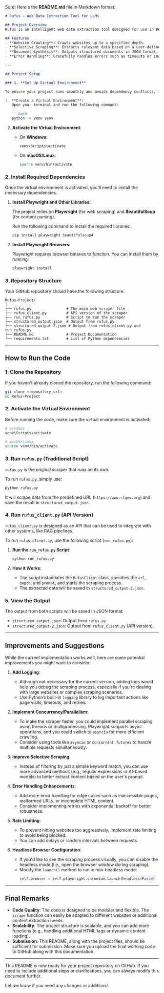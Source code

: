 Sure! Here's the **README.md** file in Markdown format:

```markdown
# Rufus – Web Data Extraction Tool for LLMs

## Project Overview
Rufus is an intelligent web data extraction tool designed for use in Retrieval-Augmented Generation (RAG) systems. It dynamically scrapes web content and synthesizes it into structured documents, making it easier to integrate with downstream LLM applications. This tool is designed to crawl websites, extract relevant content based on user-defined prompts, and output the data in a structured format (JSON).

## Features
- **Website Crawling**: Crawls websites up to a specified depth.
- **Selective Scraping**: Extracts relevant data based on a user-defined prompt (e.g., "Find information about HR in San Francisco").
- **Document Synthesis**: Outputs structured documents in JSON format.
- **Error Handling**: Gracefully handles errors such as timeouts or inaccessible pages.

---

## Project Setup

### 1. **Set Up Virtual Environment**

To ensure your project runs smoothly and avoids dependency conflicts, it's best to create and activate a virtual environment.

1. **Create a Virtual Environment**:
   Open your terminal and run the following command:

   ```bash
   python -m venv venv
   ```

2. **Activate the Virtual Environment**:
   - On **Windows**:
     ```bash
     venv\Scripts\activate
     ```

   - On **macOS/Linux**:
     ```bash
     source venv/bin/activate
     ```

### 2. **Install Required Dependencies**

Once the virtual environment is activated, you'll need to install the necessary dependencies.

1. **Install Playwright and Other Libraries**:

   The project relies on **Playwright** (for web scraping) and **BeautifulSoup** (for content parsing).

   Run the following command to install the required libraries:

   ```bash
   pip install playwright beautifulsoup4
   ```

2. **Install Playwright Browsers**:

   Playwright requires browser binaries to function. You can install them by running:

   ```bash
   playwright install
   ```

### 3. **Repository Structure**

Your GitHub repository should have the following structure:

```
Rufus-Project/
│
├── rufus.py                # The main web scraper file
├── rufus_client.py         # API version of the scraper
├── run_rufus.py            # Script to run the scraper
├── structured_output.json  # Output from rufus.py
├── structured_output-2.json # Output from rufus_client.py and run_rufus.py
├── README.md               # Project Documentation
└── requirements.txt        # List of Python dependencies
```

---

## How to Run the Code

### 1. **Clone the Repository**

If you haven't already cloned the repository, run the following command:

```bash
git clone <repository_url>
cd Rufus-Project
```

### 2. **Activate the Virtual Environment**

Before running the code, make sure the virtual environment is activated:

```bash
# Windows
venv\Scripts\activate

# macOS/Linux
source venv/bin/activate
```

### 3. **Run `rufus.py` (Traditional Script)**

`rufus.py` is the original scraper that runs on its own.

To run `rufus.py`, simply use:

```bash
python rufus.py
```

It will scrape data from the predefined URL (`https://www.sfgov.org`) and save the result in `structured_output.json`.

### 4. **Run `rufus_client.py` (API Version)**

`rufus_client.py` is designed as an API that can be used to integrate with other systems, like RAG pipelines.

To run `rufus_client.py`, use the following script (`run_rufus.py`):

1. **Run the `run_rufus.py` Script**:

   ```bash
   python run_rufus.py
   ```

2. **How it Works**:
   - The script instantiates the `RufusClient` class, specifies the `url`, `depth`, and `prompt`, and starts the scraping process.
   - The extracted data will be saved in `structured_output-2.json`.

### 5. **View the Output**

The output from both scripts will be saved in JSON format:

- `structured_output.json`: Output from `rufus.py`.
- `structured_output-2.json`: Output from `rufus_client.py` (API version).

---

## Improvements and Suggestions

While the current implementation works well, here are some potential improvements you might want to consider:

1. **Add Logging**: 
   - Although not necessary for the current version, adding logs would help you debug the scraping process, especially if you're dealing with large websites or complex scraping scenarios.
   - Use Python’s built-in `logging` library to log important actions like page visits, timeouts, and retries.

2. **Implement Concurrency/Parallelism**:
   - To make the scraper faster, you could implement parallel scraping using threads or multiprocessing. Playwright supports async operations, and you could switch to `asyncio` for more efficient crawling.
   - Consider using tools like `asyncio` or `concurrent.futures` to handle multiple requests simultaneously.

3. **Improve Selective Scraping**:
   - Instead of filtering by just a simple keyword match, you can use more advanced methods (e.g., regular expressions or AI-based models) to better extract content based on the user's prompt.

4. **Error Handling Enhancements**:
   - Add more error handling for edge cases such as inaccessible pages, malformed URLs, or incomplete HTML content.
   - Consider implementing retries with exponential backoff for better robustness.

5. **Rate Limiting**:
   - To prevent hitting websites too aggressively, implement rate limiting to avoid being blocked.
   - You can add delays or random intervals between requests.

6. **Headless Browser Configuration**:
   - If you'd like to see the scraping process visually, you can disable the headless mode (i.e., open the browser window during scraping).
   - Modify the `launch()` method to run in non-headless mode:
     ```python
     self.browser = self.playwright.chromium.launch(headless=False)
     ```

---

## Final Remarks

- **Code Quality**: The code is designed to be modular and flexible. The `scrape` function can easily be adapted to different websites or additional content extraction needs.
- **Scalability**: The project structure is scalable, and you can add more functions (e.g., handling additional HTML tags or dynamic content loading).
- **Submission**: This README, along with the project files, should be sufficient for submission. Make sure you upload the final working code to GitHub along with this documentation.

---

This README is now ready for your project repository on GitHub. If you need to include additional steps or clarifications, you can always modify this document further.

Let me know if you need any changes or additions!
```

